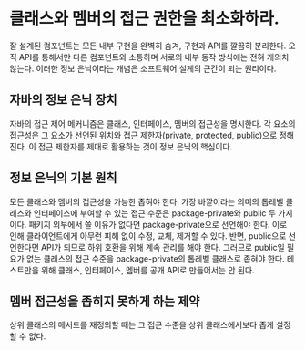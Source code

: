 # 클래스와 멤버의 접근 권한을 최소화하라.

잘 설계된 컴포넌트는 모든 내부 구현을 완벽히 숨겨, 구현과 API를 깔끔히 분리한다. 오직 API를 통해서만 다른 컴포넌트와 소통하며 서로의 내부 동작 방식에는 전혀 개의치 않는다. 이러한 정보 은닉이라는 개념은 소프트웨어 설계의 근간이 되는 원리이다.

## 자바의 정보 은닉 장치
자바의 접근 제어 메커니즘은 클래스, 인터페이스, 멤버의 접근성을 명시한다. 각 요소의 접근성은 그 요소가 선언된 위치와 접근 제한자(private, protected, public)으로 정해진다. 이 접근 제한자를 제대로 활용하는 것이 정보 은닉의 핵심이다. 

## 정보 은닉의 기본 원칙
모든 클래스와 멤버의 접근성을 가능한 좁혀야 한다.
가장 바깥이라는 의미의 톱레벨 클래스와 인터페이스에 부여할 수 있는 접근 수준은 package-private와 public 두 가지이다. 
패키지 외부에서 쓸 이유가 없다면 package-private으로 선언해야 한다.
이로 인해 클라이언트에게 아무런 피해 없이 수정, 교체, 제거할 수 있다. 
반면, public으로 선언한다면 API가 되므로 하위 호환을 위해 계속 관리를 해야 한다.
그러므로 public일 필요가 없는 클래스의 접근 수준을 package-private의 톱레벨 클래스로 좁혀야 한다.
테스트만을 위해 클래스, 인터페이스, 멤버를 공개 API로 만들어서는 안 된다.

## 멤버 접근성을 좁히지 못하게 하는 제약
상위 클래스의 메서드를 재정의할 때는 그 접근 수준을 상위 클래스에서보다 좁게 설정할 수 없다.
